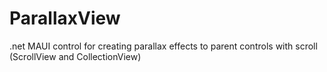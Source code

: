 # ParallaxView
.net MAUI control for creating parallax effects to parent controls with scroll (ScrollView and CollectionView)
